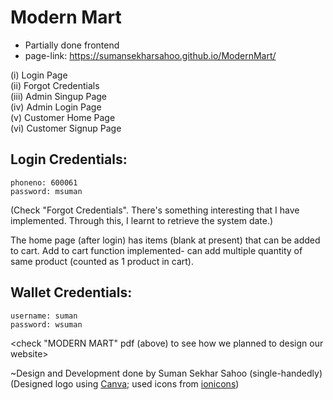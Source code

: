 # Modern Mart

- Partially done frontend
- page-link: https://sumansekharsahoo.github.io/ModernMart/

(i) Login Page  
(ii) Forgot Credentials  
(iii) Admin Singup Page  
(iv) Admin Login Page  
(v) Customer Home Page                                                                                                                                                   
(vi) Customer Signup Page

## Login Credentials:  
```
phoneno: 6️00061  
password: msuman   
```
(Check "Forgot Credentials". There's something interesting that I have implemented. Through this, I learnt to retrieve the system date.)


The home page (after login) has items (blank at present) that can be added to cart. Add to cart function implemented- can add multiple quantity of same product (counted as 1 product in cart). 

## Wallet Credentials:                                                                                                                                                  
```
username: suman                                                                                                                    
password: wsuman                                                                                       
```

<check "MODERN MART" pdf (above) to see how we planned to design our website>

~Design and Development done by Suman Sekhar Sahoo (single-handedly)                                                                                                                        
(Designed logo using [Canva](https://www.canva.com/); used icons from [ionicons](https://ionic.io/ionicons))
